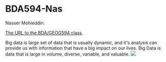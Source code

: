 # BDA594-Nas

Nasser Mohieddin. 

[The URL to the BDA/GEOG594 class](https://sdsu.instructure.com/courses/79732). 

Big data is large set of data that is usually dynamic, and it's analysis can provide us with information that have a big impact on our lives. Big Data is data that is large in volume, diverse, variable, and valuable. 
![](https://user-images.githubusercontent.com/89881630/131715334-043637b1-088e-4710-bc47-60e67a32f4e4.JPG)
